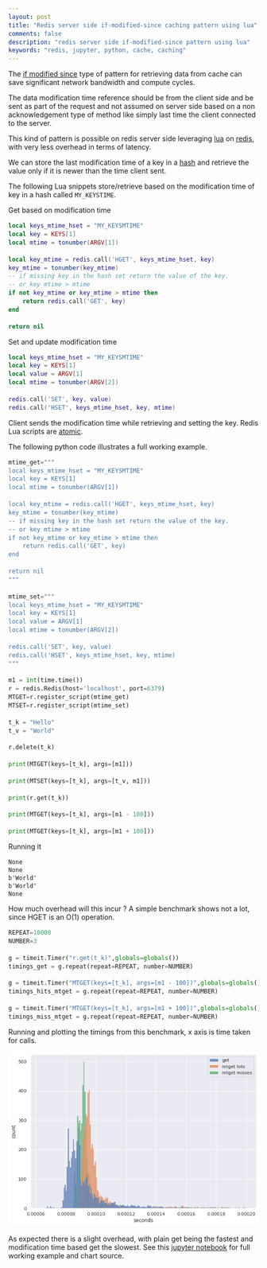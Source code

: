 ```yaml
---
layout: post
title: "Redis server side if-modified-since caching pattern using lua"
comments: false
description: "redis server side if-modified-since pattern using lua"
keywords: "redis, jupyter, python, cache, caching"
---
```


The [if modified since](https://datatracker.ietf.org/doc/html/rfc7232#section-3.3) type of pattern for retrieving data from cache can save
significant network bandwidth and compute cycles. 

The data modification time reference should be from the client side and be sent as part of the request and not assumed on server side based on a non 
acknowledgement type of method like simply last time the client connected to the server. 

This kind of pattern is possible on redis server side leveraging [lua](https://redis.io/commands/eval) on [redis](https://redis.io), with very less overhead
in terms of latency.

We can store the last modification time of a key in a [hash](https://redis.io/topics/data-types#hashes) and retrieve
the value only if it is newer than the time client sent. 

The following Lua snippets store/retrieve based on the modification time of key in a hash called `MY_KEYSTIME`. 

Get based on modification time

```lua
local keys_mtime_hset = "MY_KEYSMTIME"
local key = KEYS[1]
local mtime = tonumber(ARGV[1])

local key_mtime = redis.call('HGET', keys_mtime_hset, key)
key_mtime = tonumber(key_mtime)
-- if missing key in the hash set return the value of the key.
-- or key mtime > mtime 
if not key_mtime or key_mtime > mtime then
    return redis.call('GET', key)
end

return nil 
```

Set and update modification time

```lua
local keys_mtime_hset = "MY_KEYSMTIME"
local key = KEYS[1]
local value = ARGV[1]
local mtime = tonumber(ARGV[2])

redis.call('SET', key, value)
redis.call('HSET', keys_mtime_hset, key, mtime)
```

Client sends the modification time while retrieving and setting the key. Redis Lua scripts are [atomic](https://redis.io/commands/eval#atomicity-of-scripts).

The following python code illustrates a full working example.

```python
mtime_get="""
local keys_mtime_hset = "MY_KEYSMTIME"
local key = KEYS[1]
local mtime = tonumber(ARGV[1])

local key_mtime = redis.call('HGET', keys_mtime_hset, key)
key_mtime = tonumber(key_mtime)
-- if missing key in the hash set return the value of the key.
-- or key mtime > mtime 
if not key_mtime or key_mtime > mtime then
    return redis.call('GET', key)
end

return nil    
"""

mtime_set="""
local keys_mtime_hset = "MY_KEYSMTIME"
local key = KEYS[1]
local value = ARGV[1]
local mtime = tonumber(ARGV[2])

redis.call('SET', key, value)
redis.call('HSET', keys_mtime_hset, key, mtime)
"""

m1 = int(time.time())
r = redis.Redis(host='localhost', port=6379)
MTGET=r.register_script(mtime_get)
MTSET=r.register_script(mtime_set)

t_k = "Hello"
t_v = "World"

r.delete(t_k)

print(MTGET(keys=[t_k], args=[m1]))

print(MTSET(keys=[t_k], args=[t_v, m1]))

print(r.get(t_k))

print(MTGET(keys=[t_k], args=[m1 - 100]))

print(MTGET(keys=[t_k], args=[m1 + 100]))
```

Running it 

```
None
None
b'World'
b'World'
None
```

How much overhead will this incur ? A simple benchmark shows not a lot, since HGET is an O(1) operation. 

```python
REPEAT=10000
NUMBER=3

g = timeit.Timer("r.get(t_k)",globals=globals())
timings_get = g.repeat(repeat=REPEAT, number=NUMBER)

g = timeit.Timer("MTGET(keys=[t_k], args=[m1 - 100])",globals=globals())
timings_hits_mtget = g.repeat(repeat=REPEAT, number=NUMBER)

g = timeit.Timer("MTGET(keys=[t_k], args=[m1 + 100])",globals=globals())
timings_miss_mtget = g.repeat(repeat=REPEAT, number=NUMBER)
```

Running and plotting the timings from this benchmark, x axis is time taken for calls.

![redis_mtget_timings](/assets/images/redis_mtime_getset_output_4_0.png)

As expected there is a slight overhead, with plain get being the fastest and modification time based get the slowest.
See this [jupyter notebook](https://github.com/r4um/jupyter-notebooks/blob/main/redis_mtime_getset.ipynb) for full working example and chart source.
